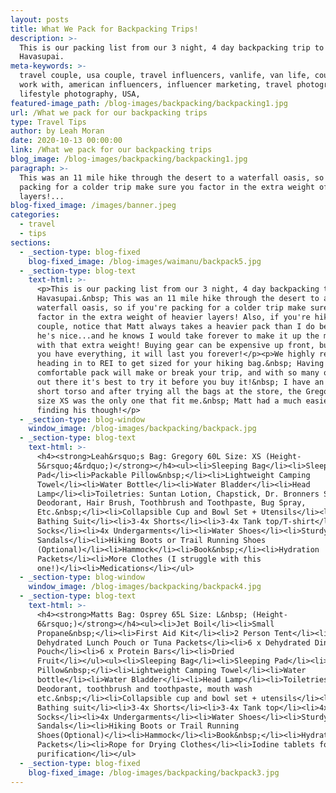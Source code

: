 ```yaml
---
layout: posts
title: What We Pack for Backpacking Trips!
description: >-
  This is our packing list from our 3 night, 4 day backpacking trip to
  Havasupai.  
meta-keywords: >-
  travel couple, usa couple, travel influencers, vanlife, van life, couples to
  work with, american influencers, influencer marketing, travel photography,
  lifestyle photography, USA,  
featured-image_path: /blog-images/backpacking/backpacking1.jpg
url: /What we pack for our backpacking trips
type: Travel Tips
author: by Leah Moran
date: 2020-10-13 00:00:00
link: /What we pack for our backpacking trips
blog_image: /blog-images/backpacking/backpacking1.jpg
paragraph: >-
  This was an 11 mile hike through the desert to a waterfall oasis, so if you're
  packing for a colder trip make sure you factor in the extra weight of heavier
  layers!...
blog-fixed_image: /images/banner.jpeg
categories:
  - travel
  - tips
sections:
  - _section-type: blog-fixed
    blog-fixed_image: /blog-images/waimanu/backpack5.jpg
  - _section-type: blog-text
    text-html: >-
      <p>This is our packing list from our 3 night, 4 day backpacking trip to
      Havasupai.&nbsp; This was an 11 mile hike through the desert to a
      waterfall oasis, so if you're packing for a colder trip make sure you
      factor in the extra weight of heavier layers! Also, if you're hiking as a
      couple, notice that Matt always takes a heavier pack than I do because
      he's nice...and he knows I would take forever to make it up the mountain
      with that extra weight! Buying gear can be expensive up front, but once
      you have everything, it will last you forever!</p><p>We highly recommend
      heading in to REI to get sized for your hiking bag.&nbsp; Having a
      comfortable pack will make or break your trip, and with so many options
      out there it's best to try it before you buy it!&nbsp; I have an unusually
      short torso and after trying all the bags at the store, the Gregory pack
      size XS was the only one that fit me.&nbsp; Matt had a much easier time
      finding his though!</p>
  - _section-type: blog-window
    window_image: /blog-images/backpacking/backpack.jpg
  - _section-type: blog-text
    text-html: >-
      <h4><strong>Leah&rsquo;s Bag: Gregory 60L Size: XS (Height-
      5&rsquo;4&rdquo;)</strong></h4><ul><li>Sleeping Bag</li><li>Sleeping
      Pad</li><li>Packable Pillow&nbsp;</li><li>Lightweight Camping
      Towel</li><li>Water Bottle</li><li>Water Bladder</li><li>Head
      Lamp</li><li>Toiletries: Suntan Lotion, Chapstick, Dr. Bronners Soap,
      Deodorant, Hair Brush, Toothbrush and Toothpaste, Bug Spray,
      Etc.&nbsp;</li><li>Collapsible Cup and Bowl Set + Utensils</li><li>3x
      Bathing Suit</li><li>3-4x Shorts</li><li>3-4x Tank top/T-shirt</li><li>4x
      Socks</li><li>4x Undergarments</li><li>Water Shoes</li><li>Sturdy
      Sandals</li><li>Hiking Boots or Trail Running Shoes
      (Optional)</li><li>Hammock</li><li>Book&nbsp;</li><li>Hydration
      Packets</li><li>More Clothes (I struggle with this
      one!)</li><li>Medications</li></ul>
  - _section-type: blog-window
    window_image: /blog-images/backpacking/backpack4.jpg
  - _section-type: blog-text
    text-html: >-
      <h4><strong>Matts Bag: Osprey 65L Size: L&nbsp; (Height-
      6&rsquo;)</strong></h4><ul><li>Jet Boil</li><li>Small
      Propane&nbsp;</li><li>First Aid Kit</li><li>2 Person Tent</li><li>6 x
      Dehydrated Lunch Pouch or Tuna Packets</li><li>6 x Dehydrated Dinner
      Pouch</li><li>6 x Protein Bars</li><li>Dried
      Fruit</li></ul><ul><li>Sleeping Bag</li><li>Sleeping Pad</li><li>Packable
      Pillow&nbsp;</li><li>Lightweight Camping Towel</li><li>Water
      bottle</li><li>Water Bladder</li><li>Head Lamp</li><li>Toiletries:
      Deodorant, toothbrush and toothpaste, mouth wash
      etc.&nbsp;</li><li>Collapsible cup and bowl set + utensils</li><li>3x
      Bathing suit</li><li>3-4x Shorts</li><li>3-4x Tank top</li><li>4x
      Socks</li><li>4x Undergarments</li><li>Water Shoes</li><li>Sturdy
      Sandals</li><li>Hiking Boots or Trail Running
      Shoes(Optional)</li><li>Hammock</li><li>Book&nbsp;</li><li>Hydration
      Packets</li><li>Rope for Drying Clothes</li><li>Iodine tablets for water
      purification</li></ul>
  - _section-type: blog-fixed
    blog-fixed_image: /blog-images/backpacking/backpack3.jpg
---
```


